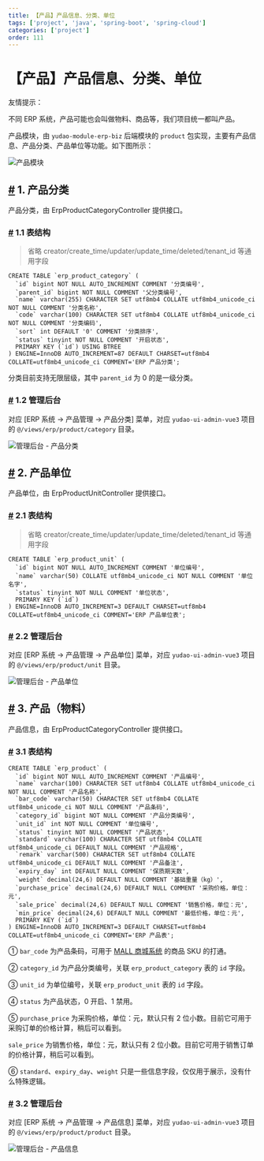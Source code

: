 ```yaml
---
title: 【产品】产品信息、分类、单位
tags: ['project', 'java', 'spring-boot', 'spring-cloud']
categories: ['project']
order: 111
---
```

# 【产品】产品信息、分类、单位

友情提示：

 不同 ERP 系统，产品可能也会叫做物料、商品等，我们项目统一都叫产品。

 产品模块，由 `yudao-module-erp-biz` 后端模块的 `product` 包实现，主要有产品信息、产品分类、产品单位等功能。如下图所示：

 ![产品模块](https://doc.iocoder.cn/img/ERP%E6%89%8B%E5%86%8C/%E4%BA%A7%E5%93%81%E6%A8%A1%E5%9D%97/%E8%A1%A8%E5%85%B3%E7%B3%BB.png)

 ## [#](#_1-产品分类) 1. 产品分类

 产品分类，由 ErpProductCategoryController 提供接口。

 ### [#](#_1-1-表结构) 1.1 表结构

 
> 省略 creator/create\_time/updater/update\_time/deleted/tenant\_id 等通用字段

 
```
CREATE TABLE `erp_product_category` (
  `id` bigint NOT NULL AUTO_INCREMENT COMMENT '分类编号',
  `parent_id` bigint NOT NULL COMMENT '父分类编号',
  `name` varchar(255) CHARACTER SET utf8mb4 COLLATE utf8mb4_unicode_ci NOT NULL COMMENT '分类名称',
  `code` varchar(100) CHARACTER SET utf8mb4 COLLATE utf8mb4_unicode_ci NOT NULL COMMENT '分类编码',
  `sort` int DEFAULT '0' COMMENT '分类排序',
  `status` tinyint NOT NULL COMMENT '开启状态',
  PRIMARY KEY (`id`) USING BTREE
) ENGINE=InnoDB AUTO_INCREMENT=87 DEFAULT CHARSET=utf8mb4 COLLATE=utf8mb4_unicode_ci COMMENT='ERP 产品分类';

```
分类目前支持无限层级，其中 `parent_id` 为 0 的是一级分类。

 ### [#](#_1-2-管理后台) 1.2 管理后台

 对应 [ERP 系统 -> 产品管理 -> 产品分类] 菜单，对应 `yudao-ui-admin-vue3` 项目的 `@/views/erp/product/category` 目录。

 ![管理后台 - 产品分类](https://doc.iocoder.cn/img/ERP%E6%89%8B%E5%86%8C/%E4%BA%A7%E5%93%81%E6%A8%A1%E5%9D%97/%E4%BA%A7%E5%93%81%E5%88%86%E7%B1%BB.png)

 ## [#](#_2-产品单位) 2. 产品单位

 产品单位，由 ErpProductUnitController 提供接口。

 ### [#](#_2-1-表结构) 2.1 表结构

 
> 省略 creator/create\_time/updater/update\_time/deleted/tenant\_id 等通用字段

 
```
CREATE TABLE `erp_product_unit` (
  `id` bigint NOT NULL AUTO_INCREMENT COMMENT '单位编号',
  `name` varchar(50) COLLATE utf8mb4_unicode_ci NOT NULL COMMENT '单位名字',
  `status` tinyint NOT NULL COMMENT '单位状态',
  PRIMARY KEY (`id`)
) ENGINE=InnoDB AUTO_INCREMENT=3 DEFAULT CHARSET=utf8mb4 COLLATE=utf8mb4_unicode_ci COMMENT='ERP 产品单位表';

```
### [#](#_2-2-管理后台) 2.2 管理后台

 对应 [ERP 系统 -> 产品管理 -> 产品单位] 菜单，对应 `yudao-ui-admin-vue3` 项目的 `@/views/erp/product/unit` 目录。

 ![管理后台 - 产品单位](https://doc.iocoder.cn/img/ERP%E6%89%8B%E5%86%8C/%E4%BA%A7%E5%93%81%E6%A8%A1%E5%9D%97/%E4%BA%A7%E5%93%81%E5%8D%95%E4%BD%8D.png)

 ## [#](#_3-产品-物料) 3. 产品（物料）

 产品信息，由 ErpProductCategoryController 提供接口。

 ### [#](#_3-1-表结构) 3.1 表结构

 
```
CREATE TABLE `erp_product` (
  `id` bigint NOT NULL AUTO_INCREMENT COMMENT '产品编号',
  `name` varchar(100) CHARACTER SET utf8mb4 COLLATE utf8mb4_unicode_ci NOT NULL COMMENT '产品名称',
  `bar_code` varchar(50) CHARACTER SET utf8mb4 COLLATE utf8mb4_unicode_ci NOT NULL COMMENT '产品条码',
  `category_id` bigint NOT NULL COMMENT '产品分类编号',
  `unit_id` int NOT NULL COMMENT '单位编号',
  `status` tinyint NOT NULL COMMENT '产品状态',
  `standard` varchar(100) CHARACTER SET utf8mb4 COLLATE utf8mb4_unicode_ci DEFAULT NULL COMMENT '产品规格',
  `remark` varchar(500) CHARACTER SET utf8mb4 COLLATE utf8mb4_unicode_ci DEFAULT NULL COMMENT '产品备注',
  `expiry_day` int DEFAULT NULL COMMENT '保质期天数',
  `weight` decimal(24,6) DEFAULT NULL COMMENT '基础重量（kg）',
  `purchase_price` decimal(24,6) DEFAULT NULL COMMENT '采购价格，单位：元',
  `sale_price` decimal(24,6) DEFAULT NULL COMMENT '销售价格，单位：元',
  `min_price` decimal(24,6) DEFAULT NULL COMMENT '最低价格，单位：元',
  PRIMARY KEY (`id`)
) ENGINE=InnoDB AUTO_INCREMENT=3 DEFAULT CHARSET=utf8mb4 COLLATE=utf8mb4_unicode_ci COMMENT='ERP 产品表';

```
① `bar_code` 为产品条码，可用于 [MALL 商城系统](/mall-preview) 的商品 SKU 的打通。

 ② `category_id` 为产品分类编号，关联 `erp_product_category` 表的 `id` 字段。

 ③ `unit_id` 为单位编号，关联 `erp_product_unit` 表的 `id` 字段。

 ④ `status` 为产品状态，0 开启、1 禁用。

 ⑤ `purchase_price` 为采购价格，单位：元，默认只有 2 位小数。目前它可用于采购订单的价格计算，稍后可以看到。

 `sale_price` 为销售价格，单位：元，默认只有 2 位小数。目前它可用于销售订单的价格计算，稍后可以看到。

 ⑥ `standard`、`expiry_day`、`weight` 只是一些信息字段，仅仅用于展示，没有什么特殊逻辑。

 ### [#](#_3-2-管理后台) 3.2 管理后台

 对应 [ERP 系统 -> 产品管理 -> 产品信息] 菜单，对应 `yudao-ui-admin-vue3` 项目的 `@/views/erp/product/product` 目录。

 ![管理后台 - 产品信息](https://doc.iocoder.cn/img/ERP%E6%89%8B%E5%86%8C/%E4%BA%A7%E5%93%81%E6%A8%A1%E5%9D%97/%E4%BA%A7%E5%93%81%E4%BF%A1%E6%81%AF.png)

